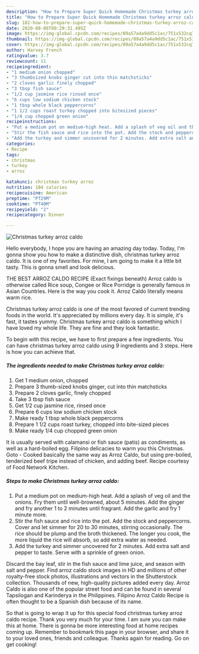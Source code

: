 ```yaml
---
description: "How to Prepare Super Quick Homemade Christmas turkey arroz caldo"
title: "How to Prepare Super Quick Homemade Christmas turkey arroz caldo"
slug: 182-how-to-prepare-super-quick-homemade-christmas-turkey-arroz-caldo
date: 2020-08-06T00:29:31.495Z
image: https://img-global.cpcdn.com/recipes/09a57a4a9dd5c1ac/751x532cq70/christmas-turkey-arroz-caldo-recipe-main-photo.jpg
thumbnail: https://img-global.cpcdn.com/recipes/09a57a4a9dd5c1ac/751x532cq70/christmas-turkey-arroz-caldo-recipe-main-photo.jpg
cover: https://img-global.cpcdn.com/recipes/09a57a4a9dd5c1ac/751x532cq70/christmas-turkey-arroz-caldo-recipe-main-photo.jpg
author: Harvey French
ratingvalue: 3.7
reviewcount: 11
recipeingredient:
- "1 medium onion chopped"
- "3 thumbsized knobs ginger cut into thin matchsticks"
- "2 cloves garlic finely chopped"
- "3 tbsp fish sauce"
- "1/2 cup jasmine rice rinsed once"
- "6 cups low sodium chicken stock"
- "1 tbsp whole black peppercorns"
- "1 1/2 cups roast turkey chopped into bitesized pieces"
- "1/4 cup chopped green onion"
recipeinstructions:
- "Put a medium pot on medium-high heat. Add a splash of veg oil and the onions. Fry them until well-browned, about 5 minutes. Add the ginger and fry another 1 to 2 minutes until fragrant. Add the garlic and fry 1 minute more."
- "Stir the fish sauce and rice into the pot. Add the stock and peppercorns. Cover and let simmer for 20 to 30 minutes, stirring occasionally. The rice should be plump and the broth thickened. The longer you cook, the more liquid the rice will absorb, so add extra water as needed."
- "Add the turkey and simmer uncovered for 2 minutes. Add extra salt and pepper to taste. Serve with a sprinkle of green onion."
categories:
- Recipe
tags:
- christmas
- turkey
- arroz

katakunci: christmas turkey arroz 
nutrition: 184 calories
recipecuisine: American
preptime: "PT29M"
cooktime: "PT40M"
recipeyield: "2"
recipecategory: Dinner

---
```



![Christmas turkey arroz caldo](https://img-global.cpcdn.com/recipes/09a57a4a9dd5c1ac/751x532cq70/christmas-turkey-arroz-caldo-recipe-main-photo.jpg)

Hello everybody, I hope you are having an amazing day today. Today, I'm gonna show you how to make a distinctive dish, christmas turkey arroz caldo. It is one of my favorites. For mine, I am going to make it a little bit tasty. This is gonna smell and look delicious.

THE BEST ARROZ CALDO RECIPE (Exact fixings beneath) Arroz caldo is otherwise called Rice soup, Congee or Rice Porridge is generally famous in Asian Countries. Here is the way you cook it. Arroz Caldo literally means warm rice.

Christmas turkey arroz caldo is one of the most favored of current trending foods in the world. It's appreciated by millions every day. It is simple, it's fast, it tastes yummy. Christmas turkey arroz caldo is something which I have loved my whole life. They are fine and they look fantastic.


To begin with this recipe, we have to first prepare a few ingredients. You can have christmas turkey arroz caldo using 9 ingredients and 3 steps. Here is how you can achieve that.

<!--inarticleads1-->

##### The ingredients needed to make Christmas turkey arroz caldo:

1. Get 1 medium onion, chopped
1. Prepare 3 thumb-sized knobs ginger, cut into thin matchsticks
1. Prepare 2 cloves garlic, finely chopped
1. Take 3 tbsp fish sauce
1. Get 1/2 cup jasmine rice, rinsed once
1. Prepare 6 cups low sodium chicken stock
1. Make ready 1 tbsp whole black peppercorns
1. Prepare 1 1/2 cups roast turkey, chopped into bite-sized pieces
1. Make ready 1/4 cup chopped green onion


It is usually served with calamansi or fish sauce (patis) as condiments, as well as a hard-boiled egg. Filipino delicacies to warm you this Christmas. Goto - Cooked basically the same way as Arroz Caldo, but using pre-boiled, tenderized beef tripe instead of chicken, and adding beef. Recipe courtesy of Food Network Kitchen. 

<!--inarticleads2-->

##### Steps to make Christmas turkey arroz caldo:

1. Put a medium pot on medium-high heat. Add a splash of veg oil and the onions. Fry them until well-browned, about 5 minutes. Add the ginger and fry another 1 to 2 minutes until fragrant. Add the garlic and fry 1 minute more.
1. Stir the fish sauce and rice into the pot. Add the stock and peppercorns. Cover and let simmer for 20 to 30 minutes, stirring occasionally. The rice should be plump and the broth thickened. The longer you cook, the more liquid the rice will absorb, so add extra water as needed.
1. Add the turkey and simmer uncovered for 2 minutes. Add extra salt and pepper to taste. Serve with a sprinkle of green onion.


Discard the bay leaf, stir in the fish sauce and lime juice, and season with salt and pepper. Find arroz caldo stock images in HD and millions of other royalty-free stock photos, illustrations and vectors in the Shutterstock collection. Thousands of new, high-quality pictures added every day. Arroz Caldo is also one of the popular street food and can be found in several Tapsilogan and Karinderya in the Philippines. Filipino Arroz Caldo Recipe is often thought to be a Spanish dish because of its name. 

So that is going to wrap it up for this special food christmas turkey arroz caldo recipe. Thank you very much for your time. I am sure you can make this at home. There is gonna be more interesting food at home recipes coming up. Remember to bookmark this page in your browser, and share it to your loved ones, friends and colleague. Thanks again for reading. Go on get cooking!
